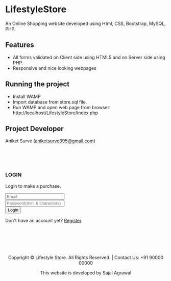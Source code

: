 # LifestyleStore
An Online Shopping website developed using Html, CSS, Bootstrap, MySQL, PHP.<br>


Features
--------

* All forms validated on Client side using HTML5 and on Server side using PHP.
* Responsive and nice looking webpages 

Running the project 
-------------------

* Install WAMP
* Import database from store.sql file.
* Run WAMP and open web page from browser: http://localhost/LifestyleStore/index.php

Project Developer
----------------
Aniket Surve (aniketsurve395@gmail.com)


<?php
    require 'connection.php';
    session_start();
?>
<!DOCTYPE html>
<html>
    <head>
        <link rel="shortcut icon" href="img/lifestyleStore.png" />
        <title>Lifestyle Store</title>
        <meta charset="UTF-8">
        <meta name="viewport" content="width=device-width, initial-scale=1.0">
        <!-- latest compiled and minified CSS -->
        <link rel="stylesheet" href="bootstrap/css/bootstrap.min.css" type="text/css">
        <!-- jquery library -->
        <script type="text/javascript" src="bootstrap/js/jquery-3.2.1.min.js"></script>
        <!-- Latest compiled and minified javascript -->
        <script type="text/javascript" src="bootstrap/js/bootstrap.min.js"></script>
        <!-- External CSS -->
        <link rel="stylesheet" href="css/style.css" type="text/css">
    </head>
    <body>
        <div>
            <?php
                require 'header.php';
            ?>
            <br><br><br>
           <div class="container">
                <div class="row">
                    <div class="col-xs-6 col-xs-offset-3">
                        <div class="panel panel-primary">
                            <div class="panel-heading">
                                <h3>LOGIN</h3>
                            </div>
                            <div class="panel-body">
                                <p>Login to make a purchase.</p>
                                <form method="post" action="login_submit.php">
                                    <div class="form-group">
                                        <input type="email" class="form-control" name="email" placeholder="Email" pattern="[a-z0-9._%+-]+@[a-z0-9.-]+\.[a-z]{2,3}$">
                                    </div>
                                    <div class="form-group">
                                        <input type="password" class="form-control" name="password" placeholder="Password(min. 6 characters)" pattern=".{6,}">
                                    </div>
                                    <div class="form-group">
                                        <input type="submit" value="Login" class="btn btn-primary">
                                    </div>
                                </form>
                            </div>
                            <div class="panel-footer">Don't have an account yet? <a href="signup.php">Register</a></div>
                        </div>
                    </div>
                </div>
           </div>
           <br><br><br><br><br>
           <footer class="footer">
               <div class="container">
               <center>
                   <p>Copyright &copy Lifestyle Store. All Rights Reserved. | Contact Us: +91 90000 00000</p>
                   <p>This website is developed by Sajal Agrawal</p>
               </center>
               </div>
           </footer>
        </div>
    </body>
</html>
